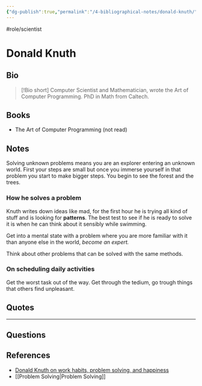 ```yaml
---
{"dg-publish":true,"permalink":"/4-bibliographical-notes/donald-knuth/","created":"2023-02-15 00:57","updated":"2023-08-02 14:54"}
---
```


#role/scientist

# Donald Knuth

##  Bio

> [!Bio short]
> Computer Scientist and Mathematician, wrote the Art of Computer Programming. PhD in Math from Caltech.

## Books
- The Art of Computer Programming (not read) 

## Notes
Solving unknown problems means you are an explorer entering an unknown world. First your steps are small but once you immerse yourself in that problem you start to make bigger steps. You begin to see the forest and the trees.

### How he solves a problem
Knuth writes down ideas like mad, for the first hour he is trying all kind of stuff and is looking for **patterns**. The best test to see if he is ready to solve it is when he can think about it sensibly while swimming. 

Get into a mental state with a problem where you are more familiar with it than anyone else in the world, *become an expert.*

Think about other problems that can be solved with the same methods.

### On scheduling daily activities
Get the worst task out of the way. Get through the tedium, go trough things that others find unpleasant.

## Quotes

---
## Questions

## References 
- [Donald Knuth on work habits, problem solving, and happiness](https://shuvomoy.github.io/blogs/posts/Knuth-on-work-habits-and-problem-solving-and-happiness/#donald_knuth_on_work_habits_problem_solving_and_happiness)
- [[Problem Solving\|Problem Solving]]